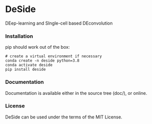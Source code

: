 # DeSide
DEep-learning and SIngle-cell based DEconvolution


### Installation

pip should work out of the box:
```
# create a virtual environment if necessary
conda create -n deside python=3.8
conda activate deside
pip install deside
```

### Documentation
Documentation is available either in the source tree (doc/), or online.

### License
DeSide can be used under the terms of the MIT License.

